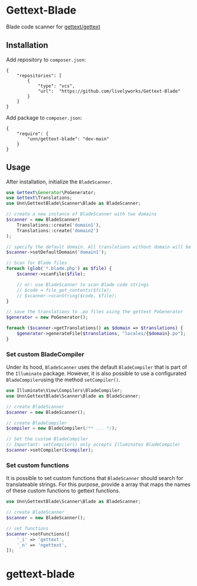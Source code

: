 # Gettext-Blade
Blade code scanner for [gettext/gettext](https://github.com/php-gettext/Gettext)

## Installation

Add repository to `composer.json`:
```
{
    "repositories": [
        {
            "type": "vcs",
            "url":  "https://github.com/livelyworks/Gettext-Blade"
        }
    ]
}
```

Add package to `composer.json`:
```
{
    "require": {
        "unn/gettext-blade": "dev-main"
    }
}
```

## Usage

After installation, initialize the `BladeScanner`.

```php
use Gettext\Generator\PoGenerator;
use Gettext\Translations;
use Unn\GettextBlade\Scanner\Blade as BladeScanner;

// create a new instance of BladeScanner with two domains
$scanner = new BladeScanner(
    Translations::create('domain1'),
    Translations::create('domain2')
);

// specify the default domain. All translations without domain will be mapped to 'domain1'
$scanner->setDefaultDomain('domain1');

// Scan for Blade files
foreach (glob('*.blade.php') as $file) {
    $scanner->scanFile($file);

    // or: use BladeScanner to scan Blade code strings
    // $code = file_get_contents($file);
    // $scanner->scanString($code, $file);
}

// save the translations to .po files using the gettext PoGenerator
$generator = new PoGenerator();

foreach ($scanner->getTranslations() as $domain => $translations) {
    $generator->generateFile($translations, "locales/{$domain}.po");
}
```

### Set custom BladeCompiler
Under its hood, `BladeScanner` uses the default `BladeCompiler` that is part of the `Illuminate` package. However, it is also possible to use a configurated `BladeCompiler`using the method `setCompiler()`.

```php
use Illuminate\View\Compilers\BladeCompiler;
use Unn\GettextBlade\Scanner\Blade as BladeScanner;

// create BladeScanner
$scanner = new BladeScanner();

// create BladeCompiler
$compiler = new BladeCompiler(/** ... */);

// Set the custom BladeCompiler
// Important: setCompiler() only accepts Illuminates BladeCompiler
$scanner->setCompiler($compiler);
```

### Set custom functions
It is possible to set custom functions that `BladeScanner` should search for translateable strings. For this purpose, provide a array that maps the names of these custom functions to gettext functions.

```php
use Unn\GettextBlade\Scanner\Blade as BladeScanner;

// create BladeScanner
$scanner = new BladeScanner();

// set functions
$scanner->setFunctions([
    '_i' => 'gettext',
    '_n' => 'ngettext',
]);
```
# gettext-blade
